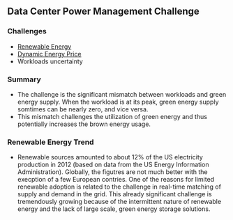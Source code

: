 ## Data Center Power Management Challenge


### Challenges
- [Renewable Energy](./greenEnergy.md)
- [Dynamic Energy Price](./energyPrice.md)
- Workloads uncertainty

### Summary
- The challenge is the significant mismatch between workloads and green energy supply. When the workload is at its peak, green energy supply somtimes can be nearly zero, and vice versa. 
- This mismatch challenges the utilization of green energy and thus potentially increases the brown energy usage.

### Renewable Energy Trend
- Renewable sources amounted to about 12% of the US electricity production in 2012 (based on data from the US Energy Information Administration). Globally, the figutres are not much better with the execption of a few European contries. One of the reasons for limited renewable adoption is related to the challenge in real-time matching of supply and demand in the grid. This already significant challenge is tremendously growing because of the intermittent nature of renewable energy and the lack of large scale, green energy storage solutions. 
